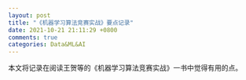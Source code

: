 ```yaml
---
layout: post
title: "《机器学习算法竞赛实战》要点记录"
date: 2021-10-21 21:11:29 +0800
comments: true
categories: Data&ML&AI
---
```


本文将记录在阅读王贺等的《机器学习算法竞赛实战》一书中觉得有用的点。 

